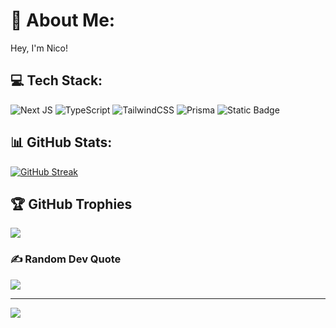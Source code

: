 # 💫 About Me:
Hey, I'm Nico!

## 💻 Tech Stack:
![Next JS](https://img.shields.io/badge/Next-black?style=for-the-badge&logo=next.js&logoColor=white) ![TypeScript](https://img.shields.io/badge/typescript-%23007ACC.svg?style=for-the-badge&logo=typescript&logoColor=white) ![TailwindCSS](https://img.shields.io/badge/tailwindcss-%2338B2AC.svg?style=for-the-badge&logo=tailwind-css&logoColor=white) ![Prisma](https://img.shields.io/badge/prisma-090a15?style=for-the-badge&logo=prisma) ![Static Badge](https://img.shields.io/badge/Shadcn%2Fui-000?style=for-the-badge&logo=shadcnui)

## 📊 GitHub Stats:
[![GitHub Streak](https://streak-stats.demolab.com?user=Niggo2k&theme=dark&hide_border=true)](https://git.io/streak-stats)

## 🏆 GitHub Trophies
![](https://github-profile-trophy.vercel.app/?username=Niggo2k&theme=radical&no-frame=true&no-bg=false&margin-w=4)

### ✍️ Random Dev Quote
![](https://quotes-github-readme.vercel.app/api?type=horizontal&theme=dark)

---
[![](https://visitcount.itsvg.in/api?id=Niggo2k&icon=7&color=11)](https://visitcount.itsvg.in)

<!-- Proudly created with GPRM ( https://gprm.itsvg.in ) -->
